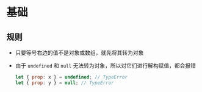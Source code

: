 # 基础

## 规则

- 只要等号右边的值不是对象或数组，就先将其转为对象

- 由于 `undefined` 和 `null` 无法转为对象，所以对它们进行解构赋值，都会报错

    ```js
    let { prop: x } = undefined; // TypeError
    let { prop: y } = null; // TypeError
    ```

